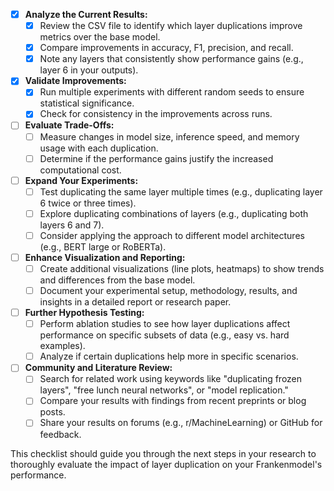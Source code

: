 
- [X] **Analyze the Current Results:**
  - [X] Review the CSV file to identify which layer duplications improve metrics over the base model.
  - [X] Compare improvements in accuracy, F1, precision, and recall.
  - [X] Note any layers that consistently show performance gains (e.g., layer 6 in your outputs).

- [X] **Validate Improvements:**
  - [X] Run multiple experiments with different random seeds to ensure statistical significance.
  - [X] Check for consistency in the improvements across runs.

- [ ] **Evaluate Trade-Offs:**
  - [ ] Measure changes in model size, inference speed, and memory usage with each duplication.
  - [ ] Determine if the performance gains justify the increased computational cost.

- [ ] **Expand Your Experiments:**
  - [ ] Test duplicating the same layer multiple times (e.g., duplicating layer 6 twice or three times).
  - [ ] Explore duplicating combinations of layers (e.g., duplicating both layers 6 and 7).
  - [ ] Consider applying the approach to different model architectures (e.g., BERT large or RoBERTa).

- [ ] **Enhance Visualization and Reporting:**
  - [ ] Create additional visualizations (line plots, heatmaps) to show trends and differences from the base model.
  - [ ] Document your experimental setup, methodology, results, and insights in a detailed report or research paper.

- [ ] **Further Hypothesis Testing:**
  - [ ] Perform ablation studies to see how layer duplications affect performance on specific subsets of data (e.g., easy vs. hard examples).
  - [ ] Analyze if certain duplications help more in specific scenarios.

- [ ] **Community and Literature Review:**
  - [ ] Search for related work using keywords like "duplicating frozen layers", "free lunch neural networks", or "model replication."
  - [ ] Compare your results with findings from recent preprints or blog posts.
  - [ ] Share your results on forums (e.g., r/MachineLearning) or GitHub for feedback.

This checklist should guide you through the next steps in your research to thoroughly evaluate the impact of layer duplication on your Frankenmodel's performance.
